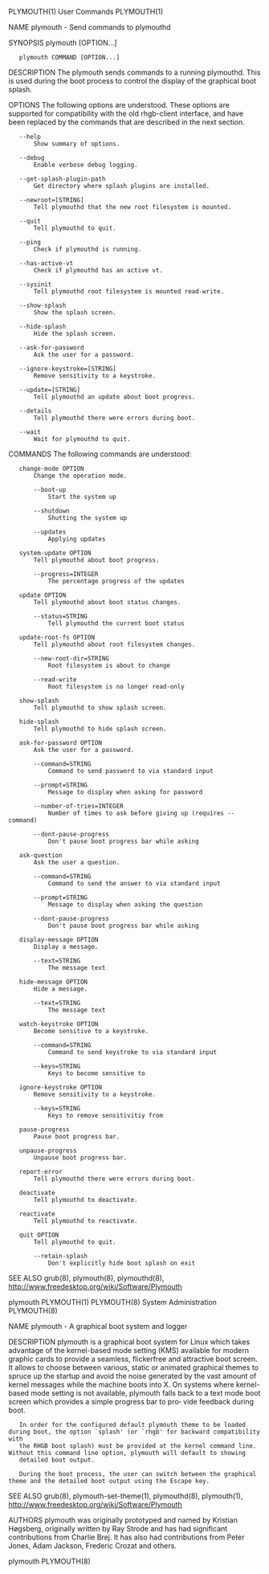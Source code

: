 PLYMOUTH(1)                                                        User Commands                                                       PLYMOUTH(1)

NAME
       plymouth - Send commands to plymouthd

SYNOPSIS
       plymouth [OPTION...]

       plymouth COMMAND [OPTION...]

DESCRIPTION
       The plymouth sends commands to a running plymouthd. This is used during the boot process to control the display of the graphical boot
       splash.

OPTIONS
       The following options are understood. These options are supported for compatibility with the old rhgb-client interface, and have been
       replaced by the commands that are described in the next section.

       --help
           Show summary of options.

       --debug
           Enable verbose debug logging.

       --get-splash-plugin-path
           Get directory where splash plugins are installed.

       --newroot=[STRING]
           Tell plymouthd that the new root filesystem is mounted.

       --quit
           Tell plymouthd to quit.

       --ping
           Check if plymouthd is running.

       --has-active-vt
           Check if plymouthd has an active vt.

       --sysinit
           Tell plymouthd root filesystem is mounted read-write.

       --show-splash
           Show the splash screen.

       --hide-splash
           Hide the splash screen.

       --ask-for-password
           Ask the user for a password.

       --ignore-keystroke=[STRING]
           Remove sensitivity to a keystroke.

       --update=[STRING]
           Tell plymouthd an update about boot progress.

       --details
           Tell plymouthd there were errors during boot.

       --wait
           Wait for plymouthd to quit.

COMMANDS
       The following commands are understood:

       change-mode OPTION
           Change the operation mode.

           --boot-up
               Start the system up

           --shutdown
               Shutting the system up

           --updates
               Applying updates

       system-update OPTION
           Tell plymouthd about boot progress.

           --progress=INTEGER
               The percentage progress of the updates

       update OPTION
           Tell plymouthd about boot status changes.

           --status=STRING
               Tell plymouthd the current boot status

       update-root-fs OPTION
           Tell plymouthd about root filesystem changes.

           --new-root-dir=STRING
               Root filesystem is about to change

           --read-write
               Root filesystem is no longer read-only

       show-splash
           Tell plymouthd to show splash screen.

       hide-splash
           Tell plymouthd to hide splash screen.

       ask-for-password OPTION
           Ask the user for a password.

           --command=STRING
               Command to send password to via standard input

           --prompt=STRING
               Message to display when asking for password

           --number-of-tries=INTEGER
               Number of times to ask before giving up (requires --command)

           --dont-pause-progress
               Don't pause boot progress bar while asking

       ask-question
           Ask the user a question.

           --command=STRING
               Command to send the answer to via standard input

           --prompt=STRING
               Message to display when asking the question

           --dont-pause-progress
               Don't pause boot progress bar while asking

       display-message OPTION
           Display a message.

           --text=STRING
               The message text

       hide-message OPTION
           Hide a message.

           --text=STRING
               The message text

       watch-keystroke OPTION
           Become sensitive to a keystroke.

           --command=STRING
               Command to send keystroke to via standard input

           --keys=STRING
               Keys to become sensitive to

       ignore-keystroke OPTION
           Remove sensitivity to a keystroke.

           --keys=STRING
               Keys to remove sensitivitiy from

       pause-progress
           Pause boot progress bar.

       unpause-progress
           Unpause boot progress bar.

       report-error
           Tell plymouthd there were errors during boot.

       deactivate
           Tell plymouthd to deactivate.

       reactivate
           Tell plymouthd to reactivate.

       quit OPTION
           Tell plymouthd to quit.

           --retain-splash
               Don't explicitly hide boot splash on exit

SEE ALSO
       grub(8), plymouth(8), plymouthd(8), http://www.freedesktop.org/wiki/Software/Plymouth

plymouth                                                                                                                               PLYMOUTH(1)
PLYMOUTH(8)                                                    System Administration                                                   PLYMOUTH(8)

NAME
       plymouth - A graphical boot system and logger

DESCRIPTION
       plymouth is a graphical boot system for Linux which takes advantage of the kernel-based mode setting (KMS) available for modern graphic
       cards to provide a seamless, flickerfree and attractive boot screen. It allows to choose between various, static or animated graphical
       themes to spruce up the startup and avoid the noise generated by the vast amount of kernel messages while the machine boots into X. On
       systems where kernel-based mode setting is not available, plymouth falls back to a text mode boot screen which provides a simple progress
       bar to pro‐ vide feedback during boot.

       In order for the configured default plymouth theme to be loaded during boot, the option `splash' (or `rhgb' for backward compatibility with
       the RHGB boot splash) must be provided at the kernel command line. Without this command line option, plymouth will default to showing
       detailed boot output.

       During the boot process, the user can switch between the graphical theme and the detailed boot output using the Escape key.

SEE ALSO
       grub(8), plymouth-set-theme(1), plymouthd(8), plymouth(1), http://www.freedesktop.org/wiki/Software/Plymouth

AUTHORS
       plymouth was originally prototyped and named by Kristian Høgsberg, originally written by Ray Strode and has had significant contributions
       from Charlie Brej. It has also had contributions from Peter Jones, Adam Jackson, Frederic Crozat and others.

plymouth                                                                                                                               PLYMOUTH(8)
